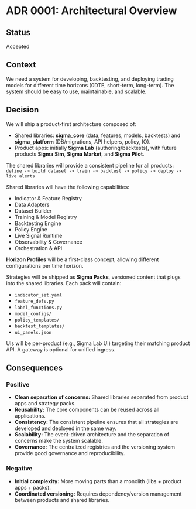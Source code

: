 # ADR 0001: Architectural Overview

## Status

Accepted

## Context

We need a system for developing, backtesting, and deploying trading models for different time horizons (0DTE, short-term, long-term). The system should be easy to use, maintainable, and scalable.

## Decision

We will ship a product-first architecture composed of:

- Shared libraries: **sigma_core** (data, features, models, backtests) and **sigma_platform** (DB/migrations, API helpers, policy, IO).
- Product apps: initially **Sigma Lab** (authoring/backtests), with future products **Sigma Sim**, **Sigma Market**, and **Sigma Pilot**.

The shared libraries will provide a consistent pipeline for all products:
`define -> build dataset -> train -> backtest -> policy -> deploy -> live alerts`

Shared libraries will have the following capabilities:
- Indicator & Feature Registry
- Data Adapters
- Dataset Builder
- Training & Model Registry
- Backtesting Engine
- Policy Engine
- Live Signal Runtime
- Observability & Governance
- Orchestration & API

**Horizon Profiles** will be a first-class concept, allowing different configurations per time horizon.

Strategies will be shipped as **Sigma Packs**, versioned content that plugs into the shared libraries. Each pack will contain:
- `indicator_set.yaml`
- `feature_defs.py`
- `label_functions.py`
- `model_configs/`
- `policy_templates/`
- `backtest_templates/`
- `ui_panels.json`

UIs will be per-product (e.g., Sigma Lab UI) targeting their matching product API. A gateway is optional for unified ingress.

## Consequences

### Positive

- **Clean separation of concerns:** Shared libraries separated from product apps and strategy packs.
- **Reusability:** The core components can be reused across all applications.
- **Consistency:** The consistent pipeline ensures that all strategies are developed and deployed in the same way.
- **Scalability:** The event-driven architecture and the separation of concerns make the system scalable.
- **Governance:** The centralized registries and the versioning system provide good governance and reproducibility.

### Negative

- **Initial complexity:** More moving parts than a monolith (libs + product apps + packs).
- **Coordinated versioning:** Requires dependency/version management between products and shared libraries.
